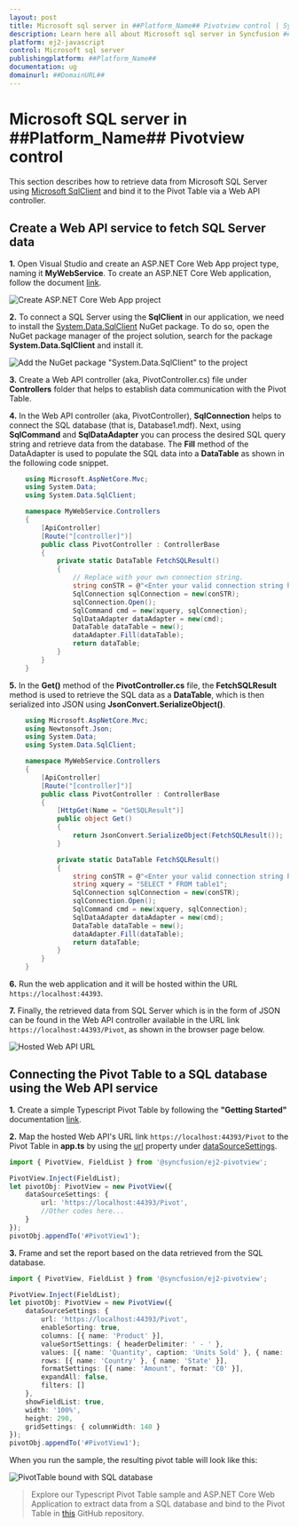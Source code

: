 ```yaml
---
layout: post
title: Microsoft sql server in ##Platform_Name## Pivotview control | Syncfusion
description: Learn here all about Microsoft sql server in Syncfusion ##Platform_Name## Pivotview control of Syncfusion Essential JS 2 and more.
platform: ej2-javascript
control: Microsoft sql server 
publishingplatform: ##Platform_Name##
documentation: ug
domainurl: ##DomainURL##
---
```


# Microsoft SQL server in ##Platform_Name## Pivotview control

This section describes how to retrieve data from Microsoft SQL Server using [Microsoft SqlClient](https://learn.microsoft.com/en-us/dotnet/api/system.data.sqlclient?view=dotnet-plat-ext-7.0) and bind it to the Pivot Table via a Web API controller.

## Create a Web API service to fetch SQL Server data

**1.** Open Visual Studio and create an ASP.NET Core Web App project type, naming it **MyWebService**. To create an ASP.NET Core Web application, follow the document [link](https://learn.microsoft.com/en-us/visualstudio/get-started/csharp/tutorial-aspnet-core?view=vs-2022).

![Create ASP.NET Core Web App project](../images/azure-asp-core-web-service-create.png)

**2.** To connect a SQL Server using the **SqlClient** in our application, we need to install the [System.Data.SqlClient](https://www.nuget.org/packages/System.Data.SqlClient/4.8.5?_src=template) NuGet package. To do so, open the NuGet package manager of the project solution, search for the package **System.Data.SqlClient** and install it.

![Add the NuGet package "System.Data.SqlClient" to the project](../images/system-Data-sql-client-nuget-package-install.png)

**3.** Create a Web API controller (aka, PivotController.cs) file under **Controllers** folder that helps to establish data communication with the Pivot Table.

**4.** In the Web API controller (aka, PivotController), **SqlConnection** helps to connect the SQL database (that is, Database1.mdf). Next, using **SqlCommand** and **SqlDataAdapter** you can process the desired SQL query string and retrieve data from the database. The **Fill** method of the DataAdapter is used to populate the SQL data into a **DataTable** as shown in the following code snippet.

```c#
    using Microsoft.AspNetCore.Mvc;
    using System.Data;
    using System.Data.SqlClient;

    namespace MyWebService.Controllers
    {
        [ApiController]
        [Route("[controller]")]
        public class PivotController : ControllerBase
        {
            private static DataTable FetchSQLResult()
            {
                // Replace with your own connection string.
                string conSTR = @"<Enter your valid connection string here>";
                SqlConnection sqlConnection = new(conSTR);
                sqlConnection.Open();
                SqlCommand cmd = new(xquery, sqlConnection);
                SqlDataAdapter dataAdapter = new(cmd);
                DataTable dataTable = new();
                dataAdapter.Fill(dataTable);
                return dataTable;
            }
        }
    }

```

**5.** In the **Get()** method of the **PivotController.cs** file, the **FetchSQLResult** method is used to retrieve the SQL data as a **DataTable**, which is then serialized into JSON using **JsonConvert.SerializeObject()**.

```c#
    using Microsoft.AspNetCore.Mvc;
    using Newtonsoft.Json;
    using System.Data;
    using System.Data.SqlClient;

    namespace MyWebService.Controllers
    {
        [ApiController]
        [Route("[controller]")]
        public class PivotController : ControllerBase
        {
            [HttpGet(Name = "GetSQLResult")]
            public object Get()
            {
                return JsonConvert.SerializeObject(FetchSQLResult());
            }

            private static DataTable FetchSQLResult()
            {
                string conSTR = @"<Enter your valid connection string here>";
                string xquery = "SELECT * FROM table1";
                SqlConnection sqlConnection = new(conSTR);
                sqlConnection.Open();
                SqlCommand cmd = new(xquery, sqlConnection);
                SqlDataAdapter dataAdapter = new(cmd);
                DataTable dataTable = new();
                dataAdapter.Fill(dataTable);
                return dataTable;
            }
        }
    }

```

**6.** Run the web application and it will be hosted within the URL `https://localhost:44393`.

**7.** Finally, the retrieved data from SQL Server which is in the form of JSON can be found in the Web API controller available in the URL link `https://localhost:44393/Pivot`, as shown in the browser page below.

![Hosted Web API URL](../images/code-web-app.png)

## Connecting the Pivot Table to a SQL database using the Web API service

**1.** Create a simple Typescript Pivot Table by following the **"Getting Started"** documentation [link](../getting-started).

**2.** Map the hosted Web API's URL link `https://localhost:44393/Pivot` to the Pivot Table in **app.ts** by using the [url](https://ej2.syncfusion.com/documentation/api/pivotview/dataSourceSettings/#url) property under [dataSourceSettings](https://ej2.syncfusion.com/documentation/api/pivotview/dataSourceSettings/).

```ts
import { PivotView, FieldList } from '@syncfusion/ej2-pivotview';

PivotView.Inject(FieldList);
let pivotObj: PivotView = new PivotView({
    dataSourceSettings: {
        url: 'https://localhost:44393/Pivot',
        //Other codes here...
    }
});
pivotObj.appendTo('#PivotView1');

```

**3.** Frame and set the report based on the data retrieved from the SQL database.

```ts
import { PivotView, FieldList } from '@syncfusion/ej2-pivotview';

PivotView.Inject(FieldList);
let pivotObj: PivotView = new PivotView({
    dataSourceSettings: {
        url: 'https://localhost:44393/Pivot',
        enableSorting: true,
        columns: [{ name: 'Product' }],
        valueSortSettings: { headerDelimiter: ' - ' },
        values: [{ name: 'Quantity', caption: 'Units Sold' }, { name: 'Amount', caption: 'Sold Amount' }],
        rows: [{ name: 'Country' }, { name: 'State' }],
        formatSettings: [{ name: 'Amount', format: 'C0' }],
        expandAll: false,
        filters: []
    },
    showFieldList: true,
    width: '100%',
    height: 290,
    gridSettings: { columnWidth: 140 }
});
pivotObj.appendTo('#PivotView1');

```

When you run the sample, the resulting pivot table will look like this:

![PivotTable bound with SQL database](../images/sql-data-binding.png)

> Explore our Typescript Pivot Table sample and ASP.NET Core Web Application to extract data from a SQL database and bind to the Pivot Table in [this](https://github.com/SyncfusionExamples/how-to-bind-SQL-database-to-pivot-table) GitHub repository.